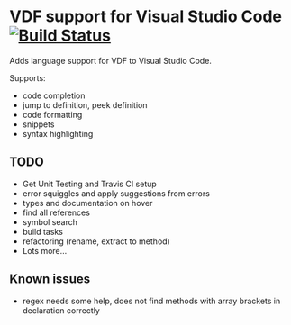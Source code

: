 # VDF support for Visual Studio Code [![Build Status](https://travis-ci.com/DwaynesWorld/vscode-vdf.svg?branch=master)](https://travis-ci.com/DwaynesWorld/vscode-vdf)

Adds language support for VDF to Visual Studio Code.

Supports:

- code completion
- jump to definition, peek definition
- code formatting
- snippets
- syntax highlighting

## TODO

- Get Unit Testing and Travis CI setup
- error squiggles and apply suggestions from errors
- types and documentation on hover
- find all references
- symbol search
- build tasks
- refactoring (rename, extract to method)
- Lots more...

## Known issues

- regex needs some help, does not find methods with array brackets in declaration correctly

